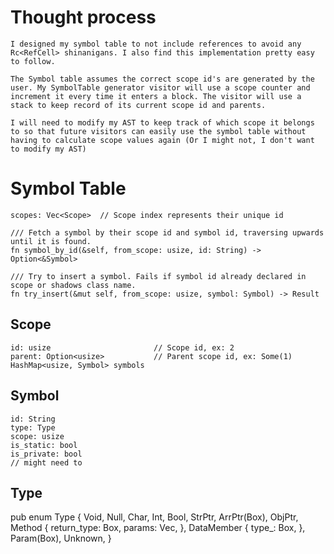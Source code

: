 # Thought process

    I designed my symbol table to not include references to avoid any Rc<RefCell> shinanigans. I also find this implementation pretty easy to follow.

    The Symbol table assumes the correct scope id's are generated by the user. My SymbolTable generator visitor will use a scope counter and increment it every time it enters a block. The visitor will use a stack to keep record of its current scope id and parents.

    I will need to modify my AST to keep track of which scope it belongs to so that future visitors can easily use the symbol table without having to calculate scope values again (Or I might not, I don't want to modify my AST)

# Symbol Table

    scopes: Vec<Scope>  // Scope index represents their unique id

    /// Fetch a symbol by their scope id and symbol id, traversing upwards until it is found.
    fn symbol_by_id(&self, from_scope: usize, id: String) -> Option<&Symbol>

    /// Try to insert a symbol. Fails if symbol id already declared in scope or shadows class name.
    fn try_insert(&mut self, from_scope: usize, symbol: Symbol) -> Result

## Scope

    id: usize                       // Scope id, ex: 2
    parent: Option<usize>           // Parent scope id, ex: Some(1)
    HashMap<usize, Symbol> symbols

## Symbol

    id: String
    type: Type
    scope: usize
    is_static: bool
    is_private: bool
    // might need to

## Type

pub enum Type {
    Void,
    Null,
    Char,
    Int,
    Bool,
    StrPtr,
    ArrPtr(Box<Type>),
    ObjPtr,
    Method {
        return_type: Box<Type>,
        params: Vec<Type>,
    },
    DataMember {
        type_: Box<Type>,
    },
    Param(Box<Type>),
    Unknown,
}